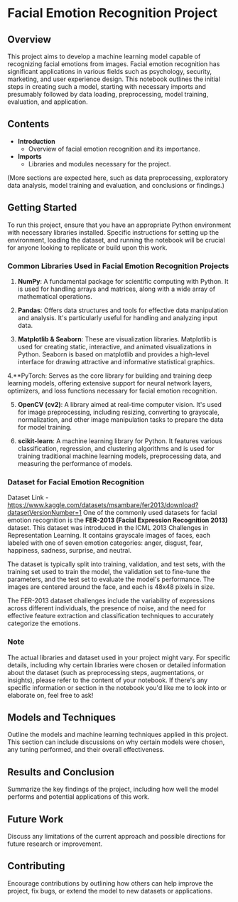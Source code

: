 # Facial Emotion Recognition Project

## Overview

This project aims to develop a machine learning model capable of recognizing facial emotions from images. Facial emotion recognition has significant applications in various fields such as psychology, security, marketing, and user experience design. This notebook outlines the initial steps in creating such a model, starting with necessary imports and presumably followed by data loading, preprocessing, model training, evaluation, and application.

## Contents

- **Introduction**
  - Overview of facial emotion recognition and its importance.
- **Imports**
  - Libraries and modules necessary for the project.

(More sections are expected here, such as data preprocessing, exploratory data analysis, model training and evaluation, and conclusions or findings.)

## Getting Started

To run this project, ensure that you have an appropriate Python environment with necessary libraries installed. Specific instructions for setting up the environment, loading the dataset, and running the notebook will be crucial for anyone looking to replicate or build upon this work.


### Common Libraries Used in Facial Emotion Recognition Projects

1. **NumPy**: A fundamental package for scientific computing with Python. It is used for handling arrays and matrices, along with a wide array of mathematical operations.

2. **Pandas**: Offers data structures and tools for effective data manipulation and analysis. It's particularly useful for handling and analyzing input data.

3. **Matplotlib & Seaborn**: These are visualization libraries. Matplotlib is used for creating static, interactive, and animated visualizations in Python. Seaborn is based on matplotlib and provides a high-level interface for drawing attractive and informative statistical graphics.

4.**PyTorch: Serves as the core library for building and training deep learning models, offering extensive support for neural network layers, optimizers, and loss functions necessary for facial emotion recognition.

5. **OpenCV (cv2)**: A library aimed at real-time computer vision. It's used for image preprocessing, including resizing, converting to grayscale, normalization, and other image manipulation tasks to prepare the data for model training.

6. **scikit-learn**: A machine learning library for Python. It features various classification, regression, and clustering algorithms and is used for training traditional machine learning models, preprocessing data, and measuring the performance of models.

### Dataset for Facial Emotion Recognition
Dataset Link - https://www.kaggle.com/datasets/msambare/fer2013/download?datasetVersionNumber=1
One of the commonly used datasets for facial emotion recognition is the **FER-2013 (Facial Expression Recognition 2013)** dataset. This dataset was introduced in the ICML 2013 Challenges in Representation Learning. It contains grayscale images of faces, each labeled with one of seven emotion categories: anger, disgust, fear, happiness, sadness, surprise, and neutral.

The dataset is typically split into training, validation, and test sets, with the training set used to train the model, the validation set to fine-tune the parameters, and the test set to evaluate the model's performance. The images are centered around the face, and each is 48x48 pixels in size.

The FER-2013 dataset challenges include the variability of expressions across different individuals, the presence of noise, and the need for effective feature extraction and classification techniques to accurately categorize the emotions.

### Note

The actual libraries and dataset used in your project might vary. For specific details, including why certain libraries were chosen or detailed information about the dataset (such as preprocessing steps, augmentations, or insights), please refer to the content of your notebook. If there's any specific information or section in the notebook you'd like me to look into or elaborate on, feel free to ask!

## Models and Techniques

Outline the models and machine learning techniques applied in this project. This section can include discussions on why certain models were chosen, any tuning performed, and their overall effectiveness.

## Results and Conclusion

Summarize the key findings of the project, including how well the model performs and potential applications of this work.

## Future Work

Discuss any limitations of the current approach and possible directions for future research or improvement.

## Contributing

Encourage contributions by outlining how others can help improve the project, fix bugs, or extend the model to new datasets or applications.
